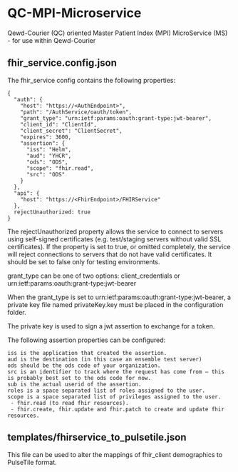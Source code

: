 # QC-MPI-Microservice
Qewd-Courier (QC) oriented Master Patient Index (MPI) MicroService (MS) - for use within Qewd-Courier

## fhir_service.config.json

The fhir_service config contains the following properties:

```
{
  "auth": {
    "host": "https://<AuthEndpoint>",
    "path": "/AuthService/oauth/token",
    "grant_type": "urn:ietf:params:oauth:grant-type:jwt-bearer",
    "client_id": "ClientId",
    "client_secret": "ClientSecret",
    "expires": 3600,
    "assertion": {
      "iss": "Helm",
      "aud": "YHCR",
      "ods": "ODS",
      "scope": "fhir.read",
      "src": "ODS"
    }
  },
  "api": {
    "host": "https://<FhirEndpoint>/FHIRService"
  },
  rejectUnauthorized: true
}
```

The rejectUnauthorized property allows the service to connect to servers using self-signed certificates (e.g. test/staging servers without valid SSL certificates). If the property is set to true, or omitted completely, the service will reject connections to servers that do not have valid certificates. It should be set to false only for testing environments.

grant_type can be one of two options: client_credentials or urn:ietf:params:oauth:grant-type:jwt-bearer

When the grant_type is set to urn:ietf:params:oauth:grant-type:jwt-bearer, a private key file named privateKey.key must be placed in the configuration folder.

The private key is used to sign a jwt assertion to exchange for a token.

The following assertion properties can be configured:

```
iss is the application that created the assertion.
aud is the destination (in this case an ensemble test server)
ods should be the ods code of your organization.
src is an identifier to track where the request has come from – this is probably best set to the ods code for now.
sub is the actual userid of the assertion.
roles is a space separated list of roles assigned to the user.
scope is a space separated list of privileges assigned to the user.
 - fhir.read (to read fhir resources).
 - fhir.create, fhir.update and fhir.patch to create and update fhir resources.
```

## templates/fhirservice_to_pulsetile.json

This file can be used to alter the mappings of fhir_client demographics to PulseTile format.